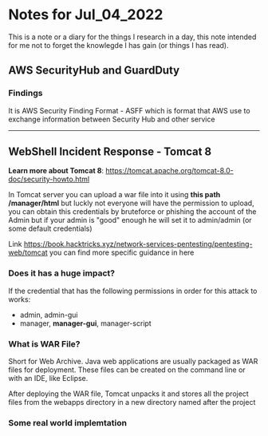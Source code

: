 # Notes for Jul_04_2022

This is a note or a diary for the things I research in a day, this note intended for me not to forget the knowlegde I has gain (or things I has read).

## AWS SecurityHub and GuardDuty

### Findings

It is AWS Security Finding Format - ASFF which is format that AWS use to exchange information between Security Hub and other service

---

## WebShell Incident Response - Tomcat 8

**Learn more about Tomcat 8**: <https://tomcat.apache.org/tomcat-8.0-doc/security-howto.html>

In Tomcat server you can upload a war file into it using **this path /manager/html** but luckly not everyone will have the permission to upload, you can obtain this credentials by bruteforce or phishing the account of the Admin but if your admin is "good" enough he will set it to admin/admin (or some default credentials)

Link <https://book.hacktricks.xyz/network-services-pentesting/pentesting-web/tomcat> you can find more specific guidance in here

### Does it has a huge impact?

If the credential that has the following permissions in order for this attack to works:

- admin, admin-gui
- manager, **manager-gui**, manager-script

### What is WAR File?

Short for Web Archive. Java web applications are usually packaged as WAR files for deployment. These files can be created on the command line or with an IDE, like Eclipse.

After deploying the WAR file, Tomcat unpacks it and stores all the project files from the webapps directory in a new directory named after the project

### Some real world implemtation
